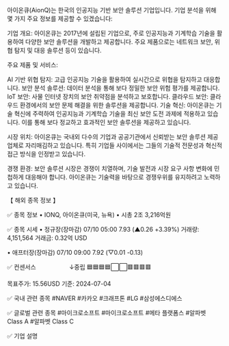아이온큐(AionQ)는 한국의 인공지능 기반 보안 솔루션 기업입니다. 기업 분석을 위해 몇 가지 주요 정보를 제공할 수 있겠습니다:

기업 개요: 아이온큐는 2017년에 설립된 기업으로, 주로 인공지능과 기계학습 기술을 활용하여 다양한 보안 솔루션을 개발하고 제공합니다. 주요 제품으로는 네트워크 보안, 위협 탐지 및 대응 솔루션 등이 있습니다.

주요 제품 및 서비스:

AI 기반 위협 탐지: 고급 인공지능 기술을 활용하여 실시간으로 위협을 탐지하고 대응합니다.
보안 분석 솔루션: 데이터 분석을 통해 보다 정밀한 보안 위험 평가를 제공합니다.
IoT 보안: 사물 인터넷 장치의 보안 취약점을 분석하고 보호합니다.
클라우드 보안: 클라우드 환경에서의 보안 문제 해결을 위한 솔루션을 제공합니다.
기술 혁신: 아이온큐는 기술 혁신에 주력하여 인공지능과 기계학습 기술을 최신 보안 도전 과제에 적용하고 있습니다. 이를 통해 보다 정교하고 효과적인 보안 솔루션을 제공하고 있습니다.

시장 위치: 아이온큐는 국내외 다수의 기업과 공공기관에서 신뢰받는 보안 솔루션 제공업체로 자리매김하고 있습니다. 특히 기업들 사이에서는 그들의 기술적 전문성과 혁신적 접근 방식을 인정받고 있습니다.

경쟁 환경: 보안 솔루션 시장은 경쟁이 치열하며, 기술 발전과 시장 요구 사항 변화에 민첩하게 대응해야 합니다. 아이온큐는 기술력을 바탕으로 경쟁우위를 유지하려고 노력하고 있습니다.

【 해외 종목 정보 】

✅ 종목 정보
• IONQ, 아이온큐(미국, 뉴욕)
• 시총 2조 3,216억원

✅ 종목 시세
• 정규장(장마감) 07/10 05:00
7.93 (▲0.26 +3.39%)
거래량: 4,151,564
거래금: 0.32억 USD

• 애프터장(장마감) 07/10 09:00
7.92 (▽0.01 -0.13)

✅ 컨센서스
　　　　　  ↓중립
🟦🟦🟦🟦⬜⬜🟥🟥🟥🟥

목표주가: 15.56USD
기준: 2024-07-04

✅ 국내 관련 종목
#NAVER #카카오 #크래프톤 #LG #삼성에스디에스

✅ 글로벌 관련 종목
#마이크로소프트 #마이크로소프트 #메타 플랫폼스 #알파벳 Class A #알파벳 Class C

✅ 기업 설명
